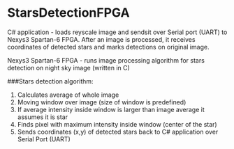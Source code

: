 # StarsDetectionFPGA

C# application - loads reyscale image and sendsit over Serial port (UART) to Nexys3 Spartan-6 FPGA. After an image is processed, it receives coordinates of detected stars and marks detections on original image.

Nexys3 Spartan-6 FPGA - runs image processing algorithm for stars detection on night sky image (written in C)

###Stars detection algorithm:<br />
1. Calculates average of whole image <br />
2. Moving window over image (size of window is predefined) <br />
3. If average intensity inside window is larger than image average it assumes it is star<br />
4. Finds pixel with maximum intensity inside window (center of the star) <br />
5. Sends coordinates (x,y) of detected stars back to C# application over Serial Port (UART) <br />
